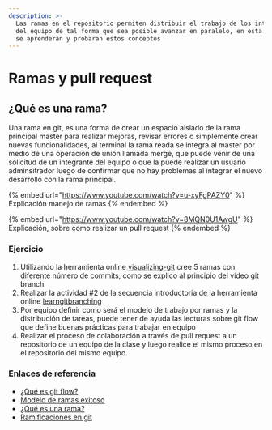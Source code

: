 ```yaml
---
description: >-
  Las ramas en el repositorio permiten distribuir el trabajo de los integrantes
  del equipo de tal forma que sea posible avanzar en paralelo, en esta sescción
  se aprenderán y probaran estos conceptos
---
```


# Ramas y pull request

## ¿Qué es una rama?

Una rama en git, es una forma de crear un espacio aislado de la rama principal master para realizar mejoras, revisar errores o simplemente crear nuevas funcionalidades, al terminal la rama reada se integra al master por medio de una operación de unión llamada merge, que puede venir de una solicitud de un integrante del equipo o que la puede realizar un usuario adminsitrador luego de confirmar que no hay problemas al integrar el nuevo desarrollo con la rama principal.

{% embed url="https://www.youtube.com/watch?v=u-xyFgPAZY0" %}
Explicación manejo de ramas
{% endembed %}

{% embed url="https://www.youtube.com/watch?v=8MQN0U1AwgU" %}
Explicación, sobre como realizar un pull request
{% endembed %}



### Ejercicio

1. Utilizando la herramienta online [visualizing-git](http://git-school.github.io/visualizing-git/) cree 5 ramas con diferente número de commits, como se explico al principio del video git branch
2. Realizar la actividad #2 de la secuencia introductoria de la herramienta online [learngitbranching](https://learngitbranching.js.org/?locale=es\_ES)
3. Por equipo definir como será el modelo de trabajo por ramas y la distribución de tareas, puede tener de ayuda las lecturas sobre git flow que define buenas prácticas para trabajar en equipo
4. Realizar el proceso de colaboración a través de pull request a un repositorio de un equipo de la clase y luego realice el mismo proceso en el repositorio del mismo equipo.

### Enlaces de referencia

* [¿Qué es git flow?](https://dazzet.co/tutorial-de-git-flow/)
* [Modelo de ramas exitoso](https://nvie.com/posts/a-successful-git-branching-model/)
* [¿Qué es una rama?](https://www.pragma.com.co/academia/lecciones/que-es-una-rama-de-git-y-como-crearlas)
* [Ramificaciones en git](https://git-scm.com/book/es/v2/Ramificaciones-en-Git-%C2%BFQu%C3%A9-es-una-rama%3F)

&#x20;
